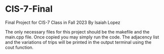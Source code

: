 # CIS-7-Final
Final Project for CIS-7 Class in Fall 2023 
By Isaiah Lopez

The only necessary files for this project should be the makefile and the main.cpp file. Once copied you may simply run the code. The adjacency list and the variations of trips will be printed in the output terminal using the cout function. 

